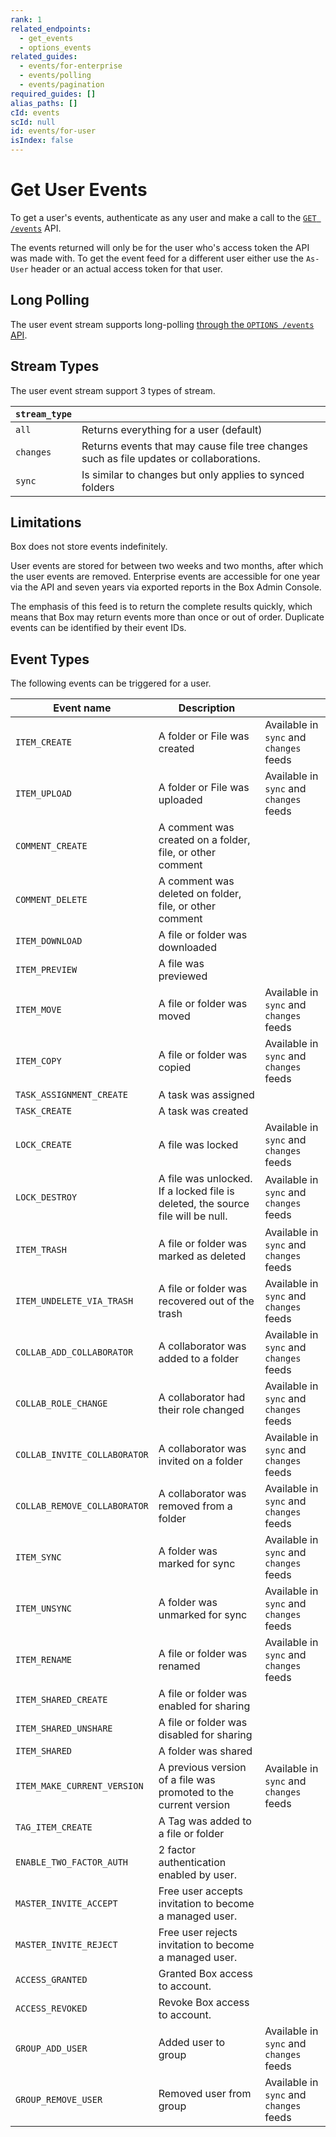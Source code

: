 ```yaml
---
rank: 1
related_endpoints:
  - get_events
  - options_events
related_guides:
  - events/for-enterprise
  - events/polling
  - events/pagination
required_guides: []
alias_paths: []
cId: events
scId: null
id: events/for-user
isIndex: false
---
```


# Get User Events

To get a user's events, authenticate as any user and make a call to the
[`GET /events`](e://get_events) API.

<Samples id="get_events" >

</Samples>

<Message>

The events returned will only be for the user who's access token the API was
made with. To get the event feed for a different user either use the `As-User`
header or an actual access token for that user.

</Message>

## Long Polling

The user event stream supports long-polling
[through the `OPTIONS /events` API][longpoll].

## Stream Types

The user event stream support 3 types of stream.

<!-- markdownlint-disable line-length -->

| `stream_type` |                                                                                         |
| ------------- | --------------------------------------------------------------------------------------- |
| `all`         | Returns everything for a user (default)                                                 |
| `changes`     | Returns events that may cause file tree changes such as file updates or collaborations. |
| `sync`        | Is similar to changes but only applies to synced folders                                |

<!-- markdownlint-enable line-length -->

## Limitations

Box does not store events indefinitely.

User events are stored for between two weeks and two months, after which the
user events are removed. Enterprise events are accessible for one year via the
API and seven years via exported reports in the Box Admin Console.

The emphasis of this feed is to return the complete results quickly, which means
that Box may return events more than once or out of order. Duplicate events can
be identified by their event IDs.

## Event Types

The following events can be triggered for a user.

<!-- markdownlint-disable line-length -->

| Event name                   | Description                                                                     |                                         |
| ---------------------------- | ------------------------------------------------------------------------------- | --------------------------------------- |
| `ITEM_CREATE`                | A folder or File was created                                                    | Available in `sync` and `changes` feeds |
| `ITEM_UPLOAD`                | A folder or File was uploaded                                                   | Available in `sync` and `changes` feeds |
| `COMMENT_CREATE`             | A comment was created on a folder, file, or other comment                       |                                         |
| `COMMENT_DELETE`             | A comment was deleted on folder, file, or other comment                         |                                         |
| `ITEM_DOWNLOAD`              | A file or folder was downloaded                                                 |                                         |
| `ITEM_PREVIEW`               | A file was previewed                                                            |                                         |
| `ITEM_MOVE`                  | A file or folder was moved                                                      | Available in `sync` and `changes` feeds |
| `ITEM_COPY`                  | A file or folder was copied                                                     | Available in `sync` and `changes` feeds |
| `TASK_ASSIGNMENT_CREATE`     | A task was assigned                                                             |                                         |
| `TASK_CREATE`                | A task was created                                                              |                                         |
| `LOCK_CREATE`                | A file was locked                                                               | Available in `sync` and `changes` feeds |
| `LOCK_DESTROY`               | A file was unlocked. If a locked file is deleted, the source file will be null. | Available in `sync` and `changes` feeds |
| `ITEM_TRASH`                 | A file or folder was marked as deleted                                          | Available in `sync` and `changes` feeds |
| `ITEM_UNDELETE_VIA_TRASH`    | A file or folder was recovered out of the trash                                 | Available in `sync` and `changes` feeds |
| `COLLAB_ADD_COLLABORATOR`    | A collaborator was added to a folder                                            | Available in `sync` and `changes` feeds |
| `COLLAB_ROLE_CHANGE`         | A collaborator had their role changed                                           | Available in `sync` and `changes` feeds |
| `COLLAB_INVITE_COLLABORATOR` | A collaborator was invited on a folder                                          | Available in `sync` and `changes` feeds |
| `COLLAB_REMOVE_COLLABORATOR` | A collaborator was removed from a folder                                        | Available in `sync` and `changes` feeds |
| `ITEM_SYNC`                  | A folder was marked for sync                                                    | Available in `sync` and `changes` feeds |
| `ITEM_UNSYNC`                | A folder was unmarked for sync                                                 | Available in `sync` and `changes` feeds |
| `ITEM_RENAME`                | A file or folder was renamed                                                    | Available in `sync` and `changes` feeds |
| `ITEM_SHARED_CREATE`         | A file or folder was enabled for sharing                                        |                                         |
| `ITEM_SHARED_UNSHARE`        | A file or folder was disabled for sharing                                       |                                         |
| `ITEM_SHARED`                | A folder was shared                                                             |                                         |
| `ITEM_MAKE_CURRENT_VERSION`  | A previous version of a file was promoted to the current version                | Available in `sync` and `changes` feeds |
| `TAG_ITEM_CREATE`            | A Tag was added to a file or folder                                             |                                         |
| `ENABLE_TWO_FACTOR_AUTH`     | 2 factor authentication enabled by user.                                        |                                         |
| `MASTER_INVITE_ACCEPT`       | Free user accepts invitation to become a managed user.                          |                                         |
| `MASTER_INVITE_REJECT`       | Free user rejects invitation to become a managed user.                          |                                         |
| `ACCESS_GRANTED`             | Granted Box access to account.                                                  |                                         |
| `ACCESS_REVOKED`             | Revoke Box access to account.                                                   |                                         |
| `GROUP_ADD_USER`             | Added user to group                                                             | Available in `sync` and `changes` feeds |
| `GROUP_REMOVE_USER`          | Removed user from group                                                         | Available in `sync` and `changes` feeds |

<!-- markdownlint-enable line-length -->

[longpoll]: g://events/polling
